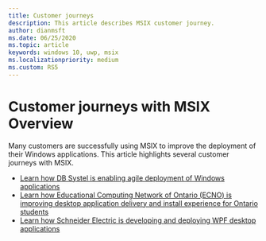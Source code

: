 ```yaml
---
title: Customer journeys
description: This article describes MSIX customer journey. 
author: dianmsft
ms.date: 06/25/2020
ms.topic: article
keywords: windows 10, uwp, msix
ms.localizationpriority: medium
ms.custom: RS5
---
```


# Customer journeys with MSIX Overview

Many customers are successfully using MSIX to improve the deployment of their Windows applications. This article highlights several customer journeys with MSIX.

* [Learn how DB Systel is enabling agile deployment of Windows applications](customer/DB-Systel.md)
* [Learn how Educational Computing Network of Ontario (ECNO) is improving desktop application delivery and install experience for Ontario students](customer/ECNO.md)
* [Learn how Schneider Electric is developing and deploying WPF desktop applications](customer/Schneider-Electric.md)
